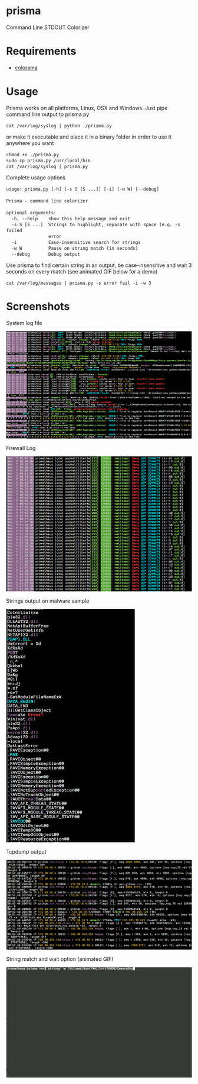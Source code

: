 # prisma
Command Line STDOUT Colorizer

# Requirements

- [colorama](https://pypi.python.org/pypi/colorama)

# Usage
Prisma works on all platforms, Linux, OSX and Windows. 
Just pipe command line output to prisma.py

```
cat /var/log/syslog | python ./prisma.py
```

or make it executable and place it in a binary folder in order to use it anywhere you want
 
```
chmod +x ./prisma.py
sudo cp prisma.py /usr/local/bin
cat /var/log/syslog | prisma.py
```

Complete usage options
```
usage: prisma.py [-h] [-s S [S ...]] [-i] [-w W] [--debug]

Prisma - command line colorizer

optional arguments:
  -h, --help    show this help message and exit
  -s S [S ...]  Strings to highlight, separate with space (e.g. -s failed
                error
  -i            Case-insensitive search for strings
  -w W          Pause on string match (in seconds)
  --debug       Debug output
  ```

Use prisma to find certain string in an output, be case-insensitive and wait 3 seconds on every match (see animated GIF below for a demo)

```
cat /var/log/messages | prisma.py -s error fail -i -w 3
``` 

# Screenshots

System log file

![Log File Output Colorized](./screens/screen1.png)

Firewall Log

![Log File Output Colorized](./screens/screen2.png)

Strings output on malware sample 

![Log File Output Colorized](./screens/screen3.png)

Tcpdump output

![Log File Output Colorized](./screens/screen4.png)

String match and wait option (animated GIF)

![String match and wait option](./screens/prisma.gif)
